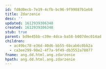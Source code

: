 ```yaml
---
id: fd8d0ecb-7e19-4cfb-bc96-9f99887b1eb8
title: Zdarzenie
desc: ''
updated: 1612939306348
created: 1612939306348
stub: true
parent: bd9e45bb-c39e-4dca-ba58-b007dec014ad
children:
  - ac49bc78-e36d-40d6-bb55-6bcab6c0bb2a
  - ca3ee299-90e2-4f7a-9f49-db3552a78077
fname: ang.dd.html.ang.zdarzenie
hpath: ang.dd.html.ang.zdarzenie
---
```



